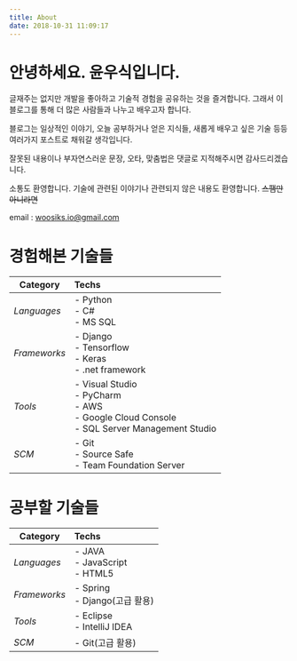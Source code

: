 ```yaml
---
title: About
date: 2018-10-31 11:09:17
---
```


# 안녕하세요. 윤우식입니다.
글재주는 없지만 개발을 좋아하고 기술적 경험을 공유하는 것을 즐겨합니다. 그래서 이 블로그를 통해 더 많은 사람들과 나누고 배우고자 합니다.

블로그는 일상적인 이야기, 오늘 공부하거나 얻은 지식들, 새롭게 배우고 싶은 기술 등등 여러가지 포스트로 채워갈 생각입니다.

잘못된 내용이나 부자연스러운 문장, 오타, 맞춤법은 댓글로 지적해주시면 감사드리겠습니다.

소통도 환영합니다. 기술에 관련된 이야기나 관련되지 않은 내용도 환영합니다. ~~스팸만 아니라면~~

email : woosiks.io@gmail.com


# 경험해본 기술들
| Category | Techs |
| ---------- | :--------- |
| <i class="fa fa-book fa-1x" aria-hidden="true"/> Languages | - Python <br> - C# <br> - MS SQL
| <i class="fa fa-suitcase fa-1x" aria-hidden="true"/> Frameworks | - Django <br> - Tensorflow <br> - Keras <br> - .net framework |
| <i class="fa fa-cog fa-1x" aria-hidden="true"/> Tools | - Visual Studio <br> - PyCharm <br> - AWS <br> - Google Cloud Console <br> - SQL Server Management Studio |
| <i class="fa fa-archive fa-1x" aria-hidden="true"/> SCM | - Git <br> - Source Safe <br> - Team Foundation Server |

# 공부할 기술들
| Category | Techs |
| ---------- | :--------- |
| <i class="fa fa-book fa-1x" aria-hidden="true"/> Languages | - JAVA <br> - JavaScript <br> - HTML5
| <i class="fa fa-suitcase fa-1x" aria-hidden="true"/> Frameworks | -  Spring <br> -  Django(고급 활용) |
| <i class="fa fa-cog fa-1x" aria-hidden="true"/> Tools | -  Eclipse <br> -  IntelliJ IDEA |
| <i class="fa fa-archive fa-1x" aria-hidden="true"/> SCM | - Git(고급 활용) |
